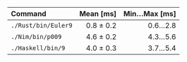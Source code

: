 | Command | Mean [ms] | Min…Max [ms] |
|:---|---:|---:|
| `./Rust/bin/Euler9` | 0.8 ± 0.2 | 0.6…2.8 |
| `./Nim/bin/p009` | 4.6 ± 0.2 | 4.3…5.6 |
| `./Haskell/bin/9` | 4.0 ± 0.3 | 3.7…5.4 |
